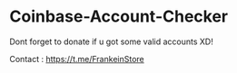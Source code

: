 # Coinbase-Account-Checker
Dont forget to donate if u got some valid accounts XD!

Contact : https://t.me/FrankeinStore
